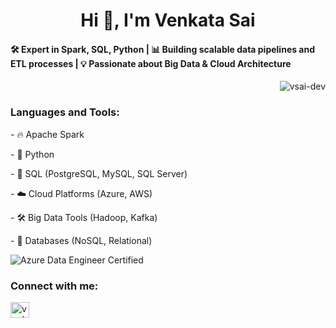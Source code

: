 <h1 align="center">Hi 👋, I'm Venkata Sai</h1>

<h4 align="left">🛠️ Expert in Spark, SQL, Python | 📊 Building scalable data pipelines and ETL processes | 💡 Passionate about Big Data & Cloud Architecture</h4>

<p>&nbsp;<img align="right" src="https://github-readme-stats.vercel.app/api?username=vsai-dev&show_icons=true&locale=en" alt="vsai-dev" /></p>
<h3 align="left">Languages and Tools:</h3>
<p> - 🔥 Apache Spark </p>
<p> - 🐍 Python </p>
<p> - 🧰 SQL (PostgreSQL, MySQL, SQL Server) </p>
<p> - ☁️ Cloud Platforms (Azure, AWS) </p>
<p> - 🛠️ Big Data Tools (Hadoop, Kafka) </p>
<p> - 💾 Databases (NoSQL, Relational) </p>

<div align="left">
  <img src="https://img.shields.io/badge/Azure%20Data%20Engineer-Certified-blue?logo=microsoft-azure&logoColor=white" alt="Azure Data Engineer Certified" />
</div>

<h3 align="left">Connect with me:</h3>
<p align="left">
<a href="https://linkedin.com/in/venkatasai8" target="blank"><img align="center" src="https://raw.githubusercontent.com/rahuldkjain/github-profile-readme-generator/master/src/images/icons/Social/linked-in-alt.svg" alt="venkatasai8" height="25" width="30" /></a>
</p>
